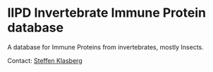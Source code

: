 # IIPD Invertebrate Immune Protein database

A database for Immune Proteins from invertebrates, mostly Insects.

Contact: [Steffen Klasberg](mailto:s.klasberg@uni-muenster.de)
